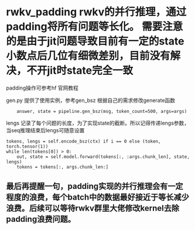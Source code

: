 # rwkv_padding rwkv的并行推理，通过padding将所有问题等长化。 需要注意的是由于jit问题导致目前有一定的state小数点后几位有细微差别，目前没有解决，不开jit时state完全一致
padding操作可参考hf 官网教程

gen.py 提供了使用实例，参考gen_bsz 根据自己的需求修改generate函数
```
    answer, state = pipeline.gen_bsz(msg, token_count=500, args=args)

```
lengs 记录了每个问题的长度，为了实现state的截断。所以记得传递lengs参数，当seq推理结束后lengs可随意设置
```
tokens, lengs = self.encode_bsz(ctx) if i == 0 else (token, torch.tensor(1))
while len(tokens[0]) > 0:
    out, state = self.model.forward(tokens[:, :args.chunk_len], state, lengs)
    tokens = tokens[:, args.chunk_len:]

```
## 最后再提醒一句，padding实现的并行推理会有一定程度的浪费，每个batch中的数据最好接近于等长减少浪费。后续可以等待rwkv群里大佬修改kernel去除padding浪费问题。
